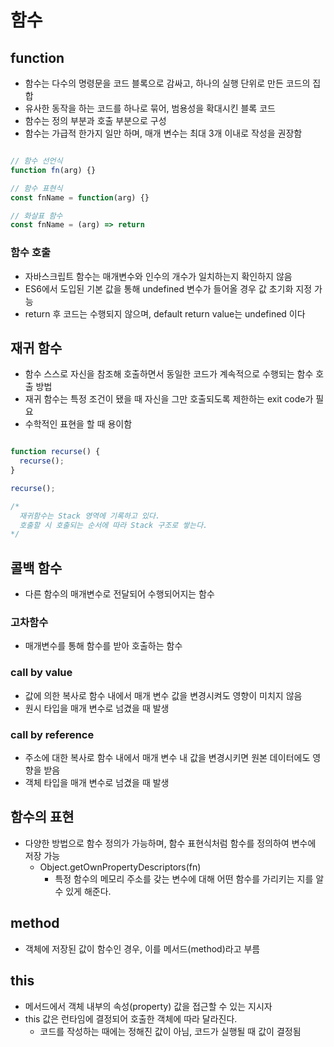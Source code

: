 # 함수

## function

- 함수는 다수의 명령문을 코드 블록으로 감싸고, 하나의 실행 단위로 만든 코드의 집합
- 유사한 동작을 하는 코드를 하나로 묶어, 범용성을 확대시킨 블록 코드
- 함수는 정의 부분과 호출 부분으로 구성
- 함수는 가급적 한가지 일만 하며, 매개 변수는 최대 3개 이내로 작성을 권장함

```js

// 함수 선언식
function fn(arg) {}

// 함수 표현식
const fnName = function(arg) {}

// 화살표 함수
const fnName = (arg) => return

```

### 함수 호출

- 자바스크립트 함수는 매개변수와 인수의 개수가 일치하는지 확인하지 않음
- ES6에서 도입된 기본 값을 통해 undefined 변수가 들어올 경우 값 초기화 지정 가능
- return 후 코드는 수행되지 않으며, default return value는 undefined 이다

## 재귀 함수

- 함수 스스로 자신을 참조해 호출하면서 동일한 코드가 계속적으로 수행되는 함수 호출 방법
- 재귀 함수는 특정 조건이 됐을 때 자신을 그만 호출되도록 제한하는 exit code가 필요
- 수학적인 표현을 할 때 용이함

```js

function recurse() {
  recurse();
}

recurse();

/*
  재귀함수는 Stack 영역에 기록하고 있다.
  호출할 시 호출되는 순서에 따라 Stack 구조로 쌓는다.
*/

```

## 콜백 함수

- 다른 함수의 매개변수로 전달되어 수행되어지는 함수

### 고차함수

- 매개변수를 통해 함수를 받아 호출하는 함수

### call by value

- 값에 의한 복사로 함수 내에서 매개 변수 값을 변경시켜도 영향이 미치지 않음
- 원시 타입을 매개 변수로 넘겼을 때 발생

### call by reference

- 주소에 대한 복사로 함수 내에서 매개 변수 내 값을 변경시키면 원본 데이터에도 영향을 받음
- 객체 타입을 매개 변수로 넘겼을 때 발생

## 함수의 표현

- 다양한 방법으로 함수 정의가 가능하며, 함수 표현식처럼 함수를 정의하여 변수에 저장 가능
  - Object.getOwnPropertyDescriptors(fn)
    - 특정 함수의 메모리 주소를 갖는 변수에 대해 어떤 함수를 가리키는 지를 알 수 있게 해준다.

## method

- 객체에 저장된 값이 함수인 경우, 이를 메서드(method)라고 부름

## this

- 메서드에서 객체 내부의 속성(property) 값을 접근할 수 있는 지시자
- this 값은 런타임에 결정되어 호출한 객체에 따라 달라진다.
  - 코드를 작성하는 때에는 정해진 값이 아님, 코드가 실행될 때 값이 결정됨

